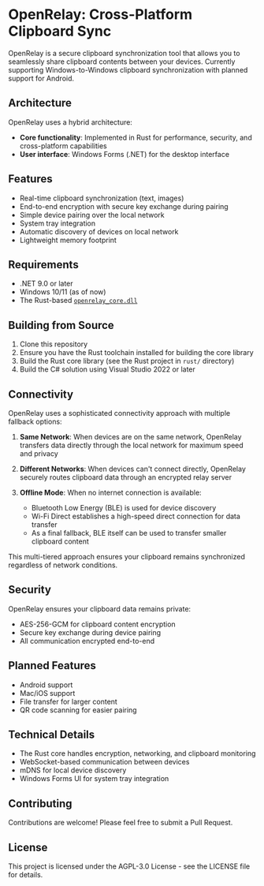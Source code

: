 # OpenRelay: Cross-Platform Clipboard Sync

OpenRelay is a secure clipboard synchronization tool that allows you to seamlessly share clipboard contents between your devices. Currently supporting Windows-to-Windows clipboard synchronization with planned support for Android.

## Architecture

OpenRelay uses a hybrid architecture:
- **Core functionality**: Implemented in Rust for performance, security, and cross-platform capabilities
- **User interface**: Windows Forms (.NET) for the desktop interface

## Features

- Real-time clipboard synchronization (text, images)
- End-to-end encryption with secure key exchange during pairing
- Simple device pairing over the local network
- System tray integration
- Automatic discovery of devices on local network
- Lightweight memory footprint

## Requirements

- .NET 9.0 or later
- Windows 10/11 (as of now)
- The Rust-based [`openrelay_core.dll`](https://github.com/Awe03/OpenRelay-core)

## Building from Source
1. Clone this repository
2. Ensure you have the Rust toolchain installed for building the core library
3. Build the Rust core library (see the Rust project in `rust/` directory)
4. Build the C# solution using Visual Studio 2022 or later

## Connectivity

OpenRelay uses a sophisticated connectivity approach with multiple fallback options:

1. **Same Network**: When devices are on the same network, OpenRelay transfers data directly through the local network for maximum speed and privacy
   
2. **Different Networks**: When devices can't connect directly, OpenRelay securely routes clipboard data through an encrypted relay server

3. **Offline Mode**: When no internet connection is available:
   - Bluetooth Low Energy (BLE) is used for device discovery
   - Wi-Fi Direct establishes a high-speed direct connection for data transfer
   - As a final fallback, BLE itself can be used to transfer smaller clipboard content

This multi-tiered approach ensures your clipboard remains synchronized regardless of network conditions.

## Security

OpenRelay ensures your clipboard data remains private:

- AES-256-GCM for clipboard content encryption
- Secure key exchange during device pairing
- All communication encrypted end-to-end

## Planned Features

- Android support
- Mac/iOS support
- File transfer for larger content
- QR code scanning for easier pairing

## Technical Details

- The Rust core handles encryption, networking, and clipboard monitoring
- WebSocket-based communication between devices
- mDNS for local device discovery
- Windows Forms UI for system tray integration

## Contributing

Contributions are welcome! Please feel free to submit a Pull Request.

## License

This project is licensed under the AGPL-3.0 License - see the LICENSE file for details.
